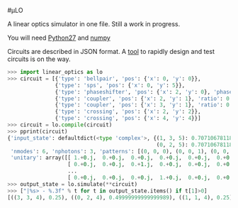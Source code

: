 #μLO

A linear optics simulator in one file. Still a work in progress.

You will need [Python27](https://www.python.org/download/releases/2.7/) and [numpy](http://www.lfd.uci.edu/~gohlke/pythonlibs/#numpy)

Circuits are described in JSON format. A [tool](http://github.com/peteshadbolt/lojs) to rapidly design and test circuits is on the way.

```python
>>> import linear_optics as lo
>>> circuit = [{'type': 'bellpair', 'pos': {'x': 0, 'y': 0}},
               {'type': 'sps', 'pos': {'x': 0, 'y': 5}},
               {'type': 'phaseshifter', 'pos': {'x': 2, 'y': 0}, 'phase':0},
               {'type': 'coupler', 'pos': {'x': 2, 'y': 1}, 'ratio': 0.5},
               {'type': 'coupler', 'pos': {'x': 3, 'y': 1}, 'ratio': 0.5},
               {'type': 'crossing', 'pos': {'x': 2, 'y': 2}},
               {'type': 'crossing', 'pos': {'x': 4, 'y': 4}}]
>>> circuit = lo.compile(circuit)
>>> pprint(circuit)
{'input_state': defaultdict(<type 'complex'>, {(1, 3, 5): 0.70710678118654746,
                                               (0, 2, 5): 0.70710678118654746}),
 'nmodes': 6, 'nphotons': 3, 'patterns': [(0, 0, 0), (0, 0, 1), (0, 0, 2), ... (5, 5, 5)],
 'unitary': array([[ 1.+0.j,  0.+0.j,  0.+0.j,  0.+0.j,  0.+0.j,  0.+0.j],
                   [ 0.+0.j,  0.+0.j,  0.+1.j,  0.+0.j,  0.+0.j,  0.+0.j],
                   ...
                   [ 0.+0.j,  0.+0.j,  0.+0.j,  1.+0.j,  0.+0.j,  0.+0.j]])}
>>> output_state = lo.simulate(**circuit)
>>> ["|%s> - %.3f" % t for t in output_state.items() if t[1]>0]
[((3, 3, 4), 0.25), ((0, 2, 4), 0.49999999999999989), ((1, 1, 4), 0.25)]
```
